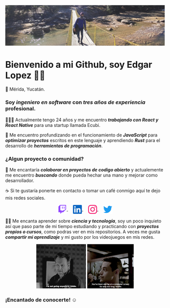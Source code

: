 <img src="./assets/banner.jpg" alt="edglo banner" />

# Bienvenido a mi Github, soy Edgar Lopez 👋🏼

📌 Mérida, Yucatán.

### Soy *ingeniero en software* con *tres años de experiencia* profesional.

👨🏻‍💻 Actualmente tengo 24 años y me encuentro ***trabajando con React y React Native*** para una startup llamada Ecubi.

📕 Me encuentro profundizando en el funcionamiento de ***JavaScript*** para ***optimizar proyectos*** escritos en este lenguaje y aprendiendo ***Rust*** para el desarrollo de ***herramientas de programación***.

### ¿Algun proyecto o comunidad?
👀 Me encantaría ***colaborar en proyectos de codigo abierto*** y actualemente me encuentro ***buscando*** donde pueda hechar una mano y mejorar como desarrollador.

☕️ Si te gustaría ponerte en contacto o tomar un café  conmigo aquí te dejo mis redes sociales.

<p align="center">
<a href="https://www.twitch.tv/edglo" target="blank" style="margin: 0 8px;">
<img align="center" src="./assets/twitch.svg" alt="edglo" height="28px" width="28px" />
</a>
<a href="https://mx.linkedin.com/in/edglo" target="blank" style="margin: 0 8px;">
<img align="center" src="./assets/linkedin.svg" alt="edlgo" height="28px" width="28px" />
</a>
<a href="https://instagram.com/edglo98" target="blank" style="margin: 0 8px;">
<img align="center" src="./assets/instagram.svg" alt="edglo98" height="28px" width="28px" />
</a>
<a href="https://twitter.com/edglo98" target="blank" style="margin: 0 8px;">
<img align="center" src="./assets/twitter.svg" alt="edglo98" height="28px" width="28px" />
</a>
</p>


☝🏼 Me encanta aprender sobre ***ciencia y tecnología***, soy un poco inquieto así que paso parte de mi tiempo estudiando y practicando con ***proyectos propios o cursos***, como podras ver en mis repositorios. A veces me gusta ***compartir mi aprendizaje*** y mi gusto por los videojuegos en mis redes.

<p align="center">
<img src="./assets/mrrobot.gif" alt="Mr Robot Edward Alderson GIF" height="140"/>
<img src="./assets/elliot.gif" alt="Mr Robot Elliott Alderson GIF" height="140"/>
</p>

### ¡Encantado de conocerte! ☺️

<!--

Here are some ideas to get you started:

- 🔭 I’m currently working on ...
- 🌱 I’m currently learning ...
- 👯 I’m looking to collaborate on ...
- 🤔 I’m looking for help with ...
- 💬 Ask me about ...
- 📫 How to reach me: ...
- 😄 Pronouns: ...
- ⚡ Fun fact: ...
-->
